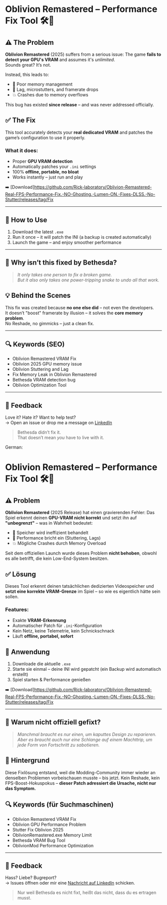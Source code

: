 # Oblivion Remastered – Performance Fix Tool 🛠️🐍

## ⚠️ The Problem

**Oblivion Remastered** (2025) suffers from a serious issue:
The game **fails to detect your GPU's VRAM** and assumes it's *unlimited*.  
Sounds great? It’s not.

Instead, this leads to:

- 🧠 Poor memory management  
- 🐌 Lag, microstutters, and framerate drops  
- 💥 Crashes due to memory overflows  

This bug has existed **since release** – and was never addressed officially.

## ✅ The Fix

This tool accurately detects your **real dedicated VRAM** and patches the game’s configuration to use it properly.

### What it does:
- Proper **GPU VRAM detection**
- Automatically patches your `.ini` settings
- 100% **offline, portable, no bloat**
- Works instantly – just run and play

➡️ [Download]https://github.com/Rick-laboratory/Oblivion-Remastered-Real-FPS-Performance-Fix.-NO-Ghosting.-Lumen-ON.-Fixes-DLSS.-No-Stutter/releases/tag/Fix

---

## 🔧 How to Use

1. Download the latest `.exe`  
2. Run it once – it will patch the INI (a backup is created automatically)  
3. Launch the game – and enjoy smoother performance

---

## 🐍 Why isn’t this fixed by Bethesda?

> *It only takes one person to fix a broken game.*  
> *But it also only takes one power-tripping snake to undo all that work.*

## 💡 Behind the Scenes

This fix was created because **no one else did** – not even the developers.  
It doesn’t "boost" framerate by illusion – it solves the **core memory problem**.  
No Reshade, no gimmicks – just a clean fix.

---

## 🔍 Keywords (SEO)

- Oblivion Remastered VRAM Fix  
- Oblivion 2025 GPU memory issue  
- Oblivion Stuttering and Lag  
- Fix Memory Leak in Oblivion Remastered  
- Bethesda VRAM detection bug  
- Oblivion Optimization Tool  

---

## 💬 Feedback

Love it? Hate it? Want to help test?  
→ Open an issue or drop me a message on [LinkedIn]([https://www.linkedin.com/in/dein-profil](https://www.linkedin.com/in/rick-armbruster-721600223/))

> Bethesda didn’t fix it.  
> That doesn’t mean *you* have to live with it.


German: 

# Oblivion Remastered – Performance Fix Tool 🛠️🐍

## ⚠️ Problem

**Oblivion Remastered** (2025 Release) hat einen gravierenden Fehler:
Das Spiel erkennt deinen **GPU-VRAM nicht korrekt** und setzt ihn auf **"unbegrenzt"** – was in Wahrheit bedeutet:

- 🧠 Speicher wird ineffizient behandelt  
- 🐌 Performance bricht ein (Stuttering, Lags)  
- 💥 Mögliche Crashes durch Memory Overload  

Seit dem offiziellen Launch wurde dieses Problem **nicht behoben**, obwohl es alle betrifft, die kein Low-End-System besitzen.

## ✅ Lösung

Dieses Tool erkennt deinen tatsächlichen dedizierten Videospeicher und **setzt eine korrekte VRAM-Grenze** im Spiel – so wie es eigentlich hätte sein sollen.

### Features:
- Exakte **VRAM-Erkennung**
- Automatischer Patch für `.ini`-Konfiguration
- Kein Netz, keine Telemetrie, kein Schnickschnack
- Läuft **offline, portabel, sofort**

## 🔧 Anwendung

1. Downloade die aktuelle `.exe`  
2. Starte sie einmal – deine INI wird gepatcht (ein Backup wird automatisch erstellt)
3. Spiel starten & Performance genießen

➡️ [Download]https://github.com/Rick-laboratory/Oblivion-Remastered-Real-FPS-Performance-Fix.-NO-Ghosting.-Lumen-ON.-Fixes-DLSS.-No-Stutter/releases/tag/Fix

---

## 🤔 Warum nicht offiziell gefixt?

> *Manchmal braucht es nur einen, um kaputtes Design zu reparieren.*  
> *Aber es braucht auch nur eine Schlange auf einem Machttrip, um jede Form von Fortschritt zu sabotieren.*

## 🐍 Hintergrund

Diese Fixlösung entstand, weil die Modding-Community immer wieder an denselben Problemen vorbeischauen musste – bis jetzt. Kein Reshade, kein FPS-Boost-Hokuspokus – **dieser Patch adressiert die Ursache, nicht nur das Symptom.**

## 🔍 Keywords (für Suchmaschinen)

- Oblivion Remastered VRAM Fix  
- Oblivion GPU Performance Problem  
- Stutter Fix Oblivion 2025  
- OblivionRemastered.exe Memory Limit  
- Bethesda VRAM Bug Tool  
- OblivionMod Performance Optimization

---

## 💬 Feedback

Hass? Liebe? Bugreport?  
→ Issues öffnen oder mir eine [Nachricht auf LinkedIn]([https://www.linkedin.com/in/dein-profil](https://www.linkedin.com/in/rick-armbruster-721600223/)) schicken.

> Nur weil Bethesda es nicht fixt, heißt das nicht, dass du es ertragen musst.
